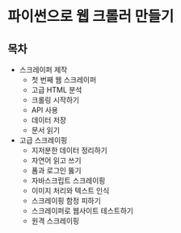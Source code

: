 # 파이썬으로 웹 크롤러 만들기

## 목차

* 스크레이퍼 제작
    * 첫 번째 웹 스크레이퍼
    * 고급 HTML 분석
    * 크롤링 시작하기
    * API 사용
    * 데이터 저장
    * 문서 읽기
* 고급 스크레이핑
    * 지저분한 데이터 정리하기
    * 자연어 읽고 쓰기
    * 폼과 로그인 뚫기
    * 자바스크립트 스크레이핑
    * 이미지 처리와 텍스트 인식
    * 스크레이핑 함정 피하기
    * 스크레이퍼로 웹사이트 테스트하기
    * 원격 스크레이핑

## 